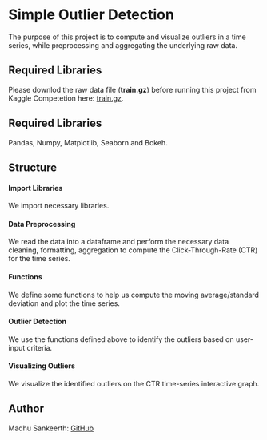 # Simple Outlier Detection

The purpose of this project is to compute and visualize outliers in a time series, while preprocessing and aggregating the underlying raw data.

## Required Libraries

Please downlod the raw data file (**train.gz**) before running this project from Kaggle Competetion here: [train.gz](https://www.kaggle.com/c/avazu-ctr-prediction/data).

## Required Libraries

Pandas, Numpy, Matplotlib, Seaborn and Bokeh.

## Structure

####  Import Libraries
We import necessary libraries.

####  Data Preprocessing
We read the data into a dataframe and perform the necessary data cleaning, formatting, aggregation to compute the Click-Through-Rate (CTR) for the time series.

####  Functions
We define some functions to help us compute the moving average/standard deviation and plot the time series.

####  Outlier Detection
We use the functions defined above to identify the outliers based on user-input criteria.

####  Visualizing Outliers
We visualize the identified outliers on the CTR time-series interactive graph.


## Author

Madhu Sankeerth: [GitHub](https://github.com/madhusankeerth)

